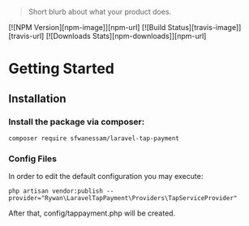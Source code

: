 > Short blurb about what your product does.

[![NPM Version][npm-image]][npm-url]
[![Build Status][travis-image]][travis-url]
[![Downloads Stats][npm-downloads]][npm-url]

# Getting Started

## Installation
### Install the package via composer:
```
composer require sfwanessam/laravel-tap-payment
```


### Config Files
In order to edit the default configuration you may execute:
```
php artisan vendor:publish --provider="Rywan\LaravelTapPayment\Providers\TapServiceProvider"
```
After that, config/tappayment.php will be created.
